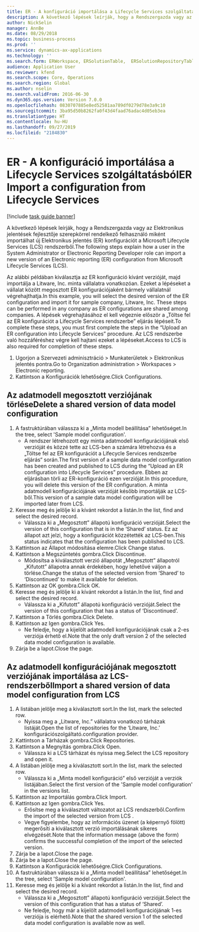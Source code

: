 ```yaml
---
title: ER - A konfiguráció importálása a Lifecycle Services szolgáltatásból
description: A következő lépések leírják, hogy a Rendszergazda vagy az Elektronikus jelentések fejlesztője szerepkörrel rendelkező felhasználó miként importálhat új Elektronikus jelentés (ER) konfigurációt a Microsoft Lifecycle Services (LCS) rendszerből.
author: NickSelin
manager: AnnBe
ms.date: 08/29/2018
ms.topic: business-process
ms.prod: ''
ms.service: dynamics-ax-applications
ms.technology: ''
ms.search.form: ERWorkspace, ERSolutionTable,  ERSolutionRepositoryTable, ERSolutionImport
audience: Application User
ms.reviewer: kfend
ms.search.scope: Core, Operations
ms.search.region: Global
ms.author: nselin
ms.search.validFrom: 2016-06-30
ms.dyn365.ops.version: Version 7.0.0
ms.openlocfilehash: 0830707885e8ed52581aa789df0279d78e3a9c10
ms.sourcegitcommit: 3ba95d50b8262fa0f43d4faad76adac4d05eb3ea
ms.translationtype: HT
ms.contentlocale: hu-HU
ms.lasthandoff: 09/27/2019
ms.locfileid: "2184830"
---
```

# <a name="er-import-a-configuration-from-lifecycle-services"></a><span data-ttu-id="e1022-103">ER - A konfiguráció importálása a Lifecycle Services szolgáltatásból</span><span class="sxs-lookup"><span data-stu-id="e1022-103">ER Import a configuration from Lifecycle Services</span></span>

[!include [task guide banner](../../includes/task-guide-banner.md)]

<span data-ttu-id="e1022-104">A következő lépések leírják, hogy a Rendszergazda vagy az Elektronikus jelentések fejlesztője szerepkörrel rendelkező felhasználó miként importálhat új Elektronikus jelentés (ER) konfigurációt a Microsoft Lifecycle Services (LCS) rendszerből.</span><span class="sxs-lookup"><span data-stu-id="e1022-104">The following steps explain how a user in the System Administrator or Electronic Reporting Developer role can import a new version of an Electronic reporting (ER) configuration from Microsoft Lifecycle Services (LCS).</span></span>

<span data-ttu-id="e1022-105">Az alábbi példában kiválasztja az ER konfiguráció kívánt verzióját, majd importálja a Litware, Inc. minta vállalatra vonatkozóan. Ezeket a lépéseket a vállalat között megosztott ER konfigurációjaként bármely vállalatnál végrehajthatja.</span><span class="sxs-lookup"><span data-stu-id="e1022-105">In this example, you will select the desired version of the ER configuration and import it for sample company, Litware, Inc. These steps can be performed in any company as ER configurations are shared among companies.</span></span> <span data-ttu-id="e1022-106">A lépések végrehajtásához el kell végeznie először a „Töltse fel az ER konfigurációt a Lifecycle Services rendszerbe” eljárás lépéseit.</span><span class="sxs-lookup"><span data-stu-id="e1022-106">To complete these steps, you must first complete the steps in the “Upload an ER configuration into Lifecycle Services” procedure.</span></span> <span data-ttu-id="e1022-107">Az LCS rendszerbe való hozzáféréshez végre kell hajtani ezeket a lépéseket.</span><span class="sxs-lookup"><span data-stu-id="e1022-107">Access to LCS is also required for completion of these steps.</span></span>

1. <span data-ttu-id="e1022-108">Ugorjon a Szervezeti adminisztráció > Munkaterületek > Elektronikus jelentés pontra.</span><span class="sxs-lookup"><span data-stu-id="e1022-108">Go to Organization administration > Workspaces > Electronic reporting.</span></span>
2. <span data-ttu-id="e1022-109">Kattintson a Konfigurációk lehetőségre.</span><span class="sxs-lookup"><span data-stu-id="e1022-109">Click Configurations.</span></span>

## <a name="delete-a-shared-version-of-data-model-configuration"></a><span data-ttu-id="e1022-110">Az adatmodell megosztott verziójának törlése</span><span class="sxs-lookup"><span data-stu-id="e1022-110">Delete a shared version of data model configuration</span></span>
1. <span data-ttu-id="e1022-111">A fastruktúrában válassza ki a „Minta modell beállítása” lehetőséget.</span><span class="sxs-lookup"><span data-stu-id="e1022-111">In the tree, select 'Sample model configuration'.</span></span>
    * <span data-ttu-id="e1022-112">A rendszer létrehozott egy minta adatmodell konfigurációjának első verzióját és közzé tette az LCS-ben a számára létrehozva és a „Töltse fel az ER konfigurációt a Lifecycle Services rendszerbe eljárás“ során.</span><span class="sxs-lookup"><span data-stu-id="e1022-112">The first version of a sample data model configuration has been created and published to LCS during the “Upload an ER configuration into Lifecycle Services” procedure.</span></span> <span data-ttu-id="e1022-113">Ebben az eljárásban törli az ER-konfiguráció ezen verzióját.</span><span class="sxs-lookup"><span data-stu-id="e1022-113">In this procedure, you will delete this version of the ER configuration.</span></span> <span data-ttu-id="e1022-114">A minta adatmodell konfigurációjának verzióját később importálják az LCS-ből.</span><span class="sxs-lookup"><span data-stu-id="e1022-114">This version of a sample data model configuration will be imported later from LCS.</span></span>  
2. <span data-ttu-id="e1022-115">Keresse meg és jelölje ki a kívánt rekordot a listán.</span><span class="sxs-lookup"><span data-stu-id="e1022-115">In the list, find and select the desired record.</span></span>
    * <span data-ttu-id="e1022-116">Válassza ki a „Megosztott” állapotú konfiguráció verzióját.</span><span class="sxs-lookup"><span data-stu-id="e1022-116">Select the version of this configuration that is in the ‘Shared’ status.</span></span> <span data-ttu-id="e1022-117">Ez az állapot azt jelzi, hogy a konfigurációt közzétették az LCS-ben.</span><span class="sxs-lookup"><span data-stu-id="e1022-117">This status indicates that the configuration has been published to LCS.</span></span>  
3. <span data-ttu-id="e1022-118">Kattintson az Állapot módosítása elemre.</span><span class="sxs-lookup"><span data-stu-id="e1022-118">Click Change status.</span></span>
4. <span data-ttu-id="e1022-119">Kattintson a Megszüntetés gombra.</span><span class="sxs-lookup"><span data-stu-id="e1022-119">Click Discontinue.</span></span>
    * <span data-ttu-id="e1022-120">Módosítsa a kiválasztott verzió állapotát „Megosztott” állapotról „Kifutott” állapotra annak érdekében, hogy lehetővé váljon a törlése.</span><span class="sxs-lookup"><span data-stu-id="e1022-120">Change the status of the selected version from ‘Shared’ to ‘Discontinued’ to make it available for deletion.</span></span>  
5. <span data-ttu-id="e1022-121">Kattintson az OK gombra.</span><span class="sxs-lookup"><span data-stu-id="e1022-121">Click OK.</span></span>
6. <span data-ttu-id="e1022-122">Keresse meg és jelölje ki a kívánt rekordot a listán.</span><span class="sxs-lookup"><span data-stu-id="e1022-122">In the list, find and select the desired record.</span></span>
    * <span data-ttu-id="e1022-123">Válassza ki a „Kifutott” állapotú konfiguráció verzióját.</span><span class="sxs-lookup"><span data-stu-id="e1022-123">Select the version of this configuration that has a status of ‘Discontinued’.</span></span>  
7. <span data-ttu-id="e1022-124">Kattintson a Törlés gombra.</span><span class="sxs-lookup"><span data-stu-id="e1022-124">Click Delete.</span></span>
8. <span data-ttu-id="e1022-125">Kattintson az Igen gombra.</span><span class="sxs-lookup"><span data-stu-id="e1022-125">Click Yes.</span></span>
    * <span data-ttu-id="e1022-126">Ne feledje, hogy a kijelölt adatmodell konfigurációjának csak a 2-es verziója érhető el.</span><span class="sxs-lookup"><span data-stu-id="e1022-126">Note that the only draft version 2 of the selected data model configuration is available.</span></span>  
9. <span data-ttu-id="e1022-127">Zárja be a lapot.</span><span class="sxs-lookup"><span data-stu-id="e1022-127">Close the page.</span></span>

## <a name="import-a-shared-version-of-data-model-configuration-from-lcs"></a><span data-ttu-id="e1022-128">Az adatmodell konfigurációjának megosztott verziójának importálása az LCS-rendszerből</span><span class="sxs-lookup"><span data-stu-id="e1022-128">Import a shared version of data model configuration from LCS</span></span>
1. <span data-ttu-id="e1022-129">A listában jelölje meg a kiválasztott sort.</span><span class="sxs-lookup"><span data-stu-id="e1022-129">In the list, mark the selected row.</span></span>
    * <span data-ttu-id="e1022-130">Nyissa meg a „Litware, Inc.” vállalatra vonatkozó tárházak listáját.</span><span class="sxs-lookup"><span data-stu-id="e1022-130">Open the list of repositories for the ‘Litware, Inc.’</span></span> <span data-ttu-id="e1022-131">konfigurációszolgáltató.</span><span class="sxs-lookup"><span data-stu-id="e1022-131">configuration provider.</span></span>  
2. <span data-ttu-id="e1022-132">Kattintson a Tárházak gombra.</span><span class="sxs-lookup"><span data-stu-id="e1022-132">Click Repositories.</span></span>
3. <span data-ttu-id="e1022-133">Kattintson a Megnyitás gombra.</span><span class="sxs-lookup"><span data-stu-id="e1022-133">Click Open.</span></span>
    * <span data-ttu-id="e1022-134">Válassza ki a LCS tárházat és nyissa meg.</span><span class="sxs-lookup"><span data-stu-id="e1022-134">Select the LCS repository and open it.</span></span>  
4. <span data-ttu-id="e1022-135">A listában jelölje meg a kiválasztott sort.</span><span class="sxs-lookup"><span data-stu-id="e1022-135">In the list, mark the selected row.</span></span>
    * <span data-ttu-id="e1022-136">Válassza ki a „Minta modell konfiguráció” első verzióját a verziók listájában.</span><span class="sxs-lookup"><span data-stu-id="e1022-136">Select the first version of the 'Sample model configuration' in the versions list.</span></span>  
5. <span data-ttu-id="e1022-137">Kattintson az Importálás gombra.</span><span class="sxs-lookup"><span data-stu-id="e1022-137">Click Import.</span></span>
6. <span data-ttu-id="e1022-138">Kattintson az Igen gombra.</span><span class="sxs-lookup"><span data-stu-id="e1022-138">Click Yes.</span></span>
    * <span data-ttu-id="e1022-139">Erősítse meg a kiválasztott változatot az LCS rendszerből.</span><span class="sxs-lookup"><span data-stu-id="e1022-139">Confirm the import of the selected version from LCS .</span></span>  
    * <span data-ttu-id="e1022-140">Vegye figyelembe, hogy az információs üzenet (a képernyő fölött) megerősíti a kiválasztott verzió importálásának sikeres elvégzését.</span><span class="sxs-lookup"><span data-stu-id="e1022-140">Note that the information message (above the form) confirms the successful completion of the import of the selected version.</span></span>  
7. <span data-ttu-id="e1022-141">Zárja be a lapot.</span><span class="sxs-lookup"><span data-stu-id="e1022-141">Close the page.</span></span>
8. <span data-ttu-id="e1022-142">Zárja be a lapot.</span><span class="sxs-lookup"><span data-stu-id="e1022-142">Close the page.</span></span>
9. <span data-ttu-id="e1022-143">Kattintson a Konfigurációk lehetőségre.</span><span class="sxs-lookup"><span data-stu-id="e1022-143">Click Configurations.</span></span>
10. <span data-ttu-id="e1022-144">A fastruktúrában válassza ki a „Minta modell beállítása” lehetőséget.</span><span class="sxs-lookup"><span data-stu-id="e1022-144">In the tree, select 'Sample model configuration'.</span></span>
11. <span data-ttu-id="e1022-145">Keresse meg és jelölje ki a kívánt rekordot a listán.</span><span class="sxs-lookup"><span data-stu-id="e1022-145">In the list, find and select the desired record.</span></span>
    * <span data-ttu-id="e1022-146">Válassza ki a „Megosztott” állapotú konfiguráció verzióját.</span><span class="sxs-lookup"><span data-stu-id="e1022-146">Select the version of this configuration that has a status of ‘Shared’.</span></span>  
    * <span data-ttu-id="e1022-147">Ne feledje, hogy már a kijelölt adatmodell konfigurációjának 1-es verziója is elérhető.</span><span class="sxs-lookup"><span data-stu-id="e1022-147">Note that the shared version 1 of the selected data model configuration is available now as well.</span></span>  

